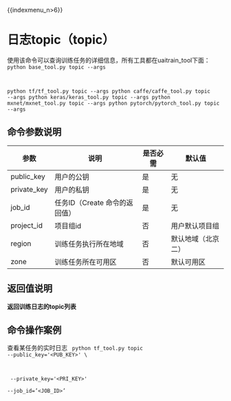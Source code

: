 {{indexmenu_n>6}}

# 日志topic（topic）
使用该命令可以查询训练任务的详细信息，所有工具都在uaitrain\_tool下面：
<code>
python base_tool.py topic --args

python tf/tf_tool.py topic --args
python caffe/caffe_tool.py topic --args
python keras/keras_tool.py topic --args
python mxnet/mxnet_tool.py topic --args
python pytorch/pytorch_tool.py topic --args
</code>

## 命令参数说明

| 参数 | 说明 | 是否必需 | 默认值 |
| ---- | ---- | -------- | ------ |
| public\_key   | 用户的公钥                | 是      |  无           |
| private\_key  | 用户的私钥                | 是      |  无           |
| job\_id       | 任务ID（Create 命令的返回值）  | 是      |  无           |
| project\_id   | 项目组id                | 否      |  用户默认项目组     |
| region        | 训练任务执行所在地域           | 否      |  默认地域（北京二）    |
| zone          | 训练任务所在可用区            | 否      |  默认可用区  |

## 返回值说明
**返回训练日志的topic列表**

## 命令操作案例
查看某任务的实时日志
<code>
python tf_tool.py topic --public_key='<PUB_KEY>' \

​    --private_key='<PRI_KEY>' \
​    --job_id=’<JOB_ID>’
</code>

